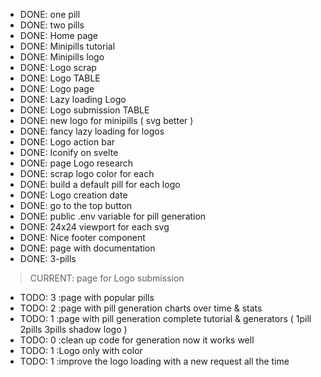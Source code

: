 - DONE: one pill
- DONE: two pills
- DONE: Home page
- DONE: Minipills tutorial
- DONE: Minipills logo
- DONE: Logo scrap
- DONE: Logo TABLE
- DONE: Logo page
- DONE: Lazy loading Logo
- DONE: Logo submission TABLE
- DONE: new logo for minipills ( svg better )
- DONE: fancy lazy loading for logos
- DONE: Logo action bar
- DONE: Iconify on svelte
- DONE: page Logo research
- DONE: scrap logo color for each
- DONE: build a default pill for each logo
- DONE: Logo creation date 
- DONE: go to the top button
- DONE: public .env variable for pill generation
- DONE: 24x24 viewport for each svg
- DONE: Nice footer component
- DONE: page with documentation
- DONE: 3-pills

> CURRENT: page for Logo submission

- TODO: 3 :page with popular pills
- TODO: 2 :page with pill generation charts over time & stats
- TODO: 1 :page with pill generation complete tutorial & generators ( 1pill 2pills 3pills shadow logo )
- TODO: 0 :clean up code for generation now it works well
- TODO: 1 :Logo only with color
- TODO: 1 :improve the logo loading with a new request all the time